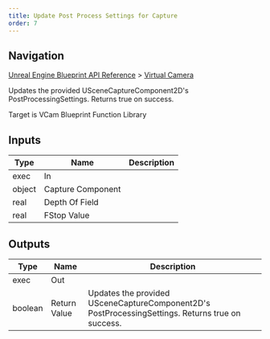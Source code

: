 ```yaml
---
title: Update Post Process Settings for Capture
order: 7
---
```

## Navigation

[Unreal Engine Blueprint API Reference](https://dev.epicgames.com/documentation/en-us/unreal-engine/BlueprintAPI) > [Virtual Camera](https://dev.epicgames.com/documentation/en-us/unreal-engine/BlueprintAPI/VirtualCamera_1)

Updates the provided USceneCaptureComponent2D's PostProcessingSettings. Returns true on success.

Target is VCam Blueprint Function Library

## Inputs

| Type | Name | Description |
| --- | --- | --- |
| exec | In |  |
| object | Capture Component |  |
| real | Depth Of Field |  |
| real | FStop Value |  |

## Outputs

| Type | Name | Description |
| --- | --- | --- |
| exec | Out |  |
| boolean | Return Value | Updates the provided USceneCaptureComponent2D's PostProcessingSettings. Returns true on success. |
